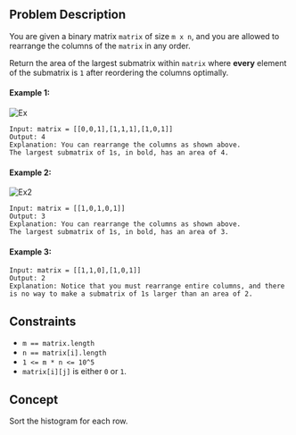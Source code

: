 ## Problem Description

You are given a binary matrix `matrix` of size `m x n`, and you are allowed to rearrange the columns of the `matrix` in any order.

Return the area of the largest submatrix within `matrix` where **every** element of the submatrix is `1` after reordering the columns optimally.

#### Example 1:
![Ex](https://assets.leetcode.com/uploads/2020/12/29/screenshot-2020-12-30-at-40536-pm.png)
```plaintext
Input: matrix = [[0,0,1],[1,1,1],[1,0,1]]
Output: 4
Explanation: You can rearrange the columns as shown above.
The largest submatrix of 1s, in bold, has an area of 4.
```
#### Example 2:
![Ex2](https://assets.leetcode.com/uploads/2020/12/29/screenshot-2020-12-30-at-40852-pm.png)
```plaintext
Input: matrix = [[1,0,1,0,1]]
Output: 3
Explanation: You can rearrange the columns as shown above.
The largest submatrix of 1s, in bold, has an area of 3.
```
#### Example 3:
```plaintext
Input: matrix = [[1,1,0],[1,0,1]]
Output: 2
Explanation: Notice that you must rearrange entire columns, and there is no way to make a submatrix of 1s larger than an area of 2.
 ```

## Constraints

- `m == matrix.length`
- `n == matrix[i].length`
- `1 <= m * n <= 10^5`
- `matrix[i][j]` is either `0` or `1`.

## Concept
Sort the histogram for each row.
